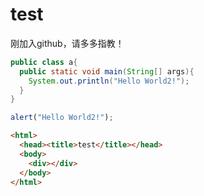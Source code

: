 # test
刚加入github，请多多指教！
```java
public class a{
  public static void main(String[] args){
    System.out.println("Hello World2!");
  }
}
```

```javascript
alert("Hello World2!");
```

```html
<html>
  <head><title>test</title></head>
  <body>
    <div></div>
  </body>
</html>
```
